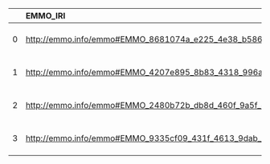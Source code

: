 |    | EMMO_IRI                                                        | EMMO_DESC                                                                                                                | OSMO_IRI                                               | OSMO_DESC              | OSMO_DEF   |
|---:|:----------------------------------------------------------------|:-------------------------------------------------------------------------------------------------------------------------|:-------------------------------------------------------|:-----------------------|:-----------|
|  0 | http://emmo.info/emmo#EMMO_8681074a_e225_4e38_b586_e85b0f43ce38 | {'label': None, 'prefLabel': 'Software', 'altLabel': None, 'name': 'EMMO_8681074a_e225_4e38_b586_e85b0f43ce38'}          | https://purl.vimmp.eu/semantics/osmo/osmo.ttl#software | {'name': 'Software'}   | []         |
|  1 | http://emmo.info/emmo#EMMO_4207e895_8b83_4318_996a_72cfb32acd94 | {'label': None, 'prefLabel': 'Material', 'altLabel': None, 'name': 'EMMO_4207e895_8b83_4318_996a_72cfb32acd94'}          | https://emmc.eu/semantics/evmpo/evmpo.ttl#material     | {'name': 'Material'}   | []         |
|  2 | http://emmo.info/emmo#EMMO_2480b72b_db8d_460f_9a5f_c2912f979046 | {'label': None, 'prefLabel': 'Agent', 'altLabel': None, 'name': 'EMMO_2480b72b_db8d_460f_9a5f_c2912f979046'}             | https://emmc.eu/semantics/evmpo/evmpo.ttl#agent        | {'name': 'Agent'}      | []         |
|  3 | http://emmo.info/emmo#EMMO_9335cf09_431f_4613_9dab_ce4ceaca965b | {'label': None, 'prefLabel': 'Simulation', 'altLabel': 'Modelling', 'name': 'EMMO_9335cf09_431f_4613_9dab_ce4ceaca965b'} | https://emmc.eu/semantics/evmpo/evmpo.ttl#simulation   | {'name': 'Simulation'} | []         |